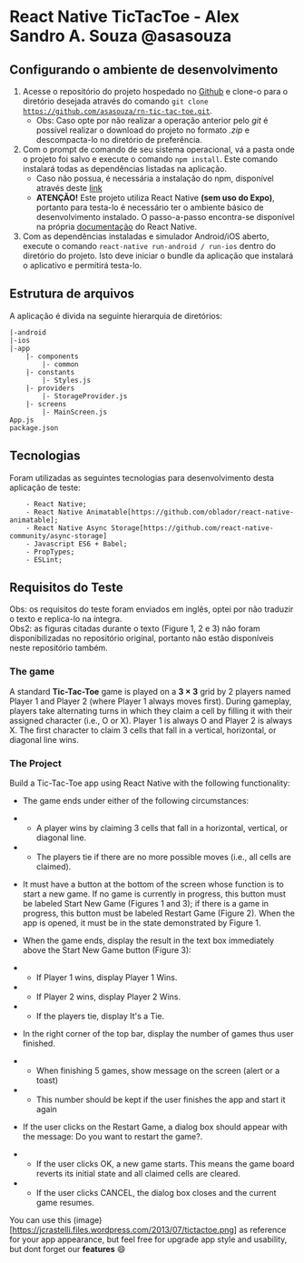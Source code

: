 # React Native TicTacToe - Alex Sandro A. Souza @asasouza

## Configurando o ambiente de desenvolvimento
1. Acesse o repositório do projeto hospedado no <a href='https://github.com/asasouza/rn-tic-tac-toe'>Github</a> e clone-o para o diretório desejada através do comando <code>git clone https://github.com/asasouza/rn-tic-tac-toe.git</code>.
	- Obs: Caso opte por não realizar a operação anterior pelo <i>git</i> é possível realizar o download do projeto no formato <i>.zip</i> e descompacta-lo no diretório de preferência.
2. Com o prompt de comando de seu sistema operacional, vá a pasta onde o projeto foi salvo e execute o comando <code>npm install</code>. Este comando instalará todas as dependências listadas na aplicação.
	- Caso não possua, é necessária a instalação do npm, disponível através deste <a href="https://www.npmjs.com/get-npm">link</a>
	- <b>ATENÇÃO!</b> Este projeto utiliza React Native <b>(sem uso do Expo)</b>, portanto para testa-lo é necessário ter o ambiente básico de desenvolvimento instalado. O passo-a-passo encontra-se disponível na própria <a href='https://facebook.github.io/react-native/docs/getting-started'>documentação</a> do React Native.
3. Com as dependências instaladas e simulador Android/iOS aberto, execute o comando <code>react-native run-android / run-ios</code> dentro do diretório do projeto. Isto deve iniciar o bundle da aplicação que instalará o aplicativo e permitirá testa-lo.

## Estrutura de arquivos
A aplicação é divida na seguinte hierarquia de diretórios:

	|-android 
	|-ios
	|-app
		|- components
			|- common
		|- constants
			|- Styles.js
		|- providers
			|- StorageProvider.js
		|- screens
			|- MainScreen.js
	App.js
	package.json

## Tecnologias
Foram utilizadas as seguintes tecnologias para desenvolvimento desta aplicação de teste:

		- React Native;
		- React Native Animatable[https://github.com/oblador/react-native-animatable];
		- React Native Async Storage[https://github.com/react-native-community/async-storage]
		- Javascript ES6 + Babel;		
		- PropTypes;
		- ESLint;

## Requisitos do Teste

Obs: os requisitos do teste foram enviados em inglês, optei por não traduzir o texto e replica-lo na íntegra. <br>
Obs2: as figuras citadas durante o texto (Figure 1, 2 e 3) não foram disponibilizadas no repositório original, portanto não estão disponíveis neste repositório também.


### The game

A standard __Tic-Tac-Toe__ game is played on a __3 × 3__ grid by 2 players named Player 1 and Player 2 (where Player 1 always moves first). During gameplay, players take alternating turns in which they claim a cell by filling it with their assigned character (i.e., O or X). Player 1 is always O and Player 2 is always X. The first character to claim 3 cells that fall in a vertical, horizontal, or diagonal line wins.

### The Project

Build a Tic-Tac-Toe app using React Native with the following functionality:

- The game ends under either of the following circumstances:
- -  A player wins by claiming 3 cells that fall in a horizontal, vertical, or diagonal line.
- - The players tie if there are no more possible moves (i.e., all cells are claimed).

- It must have a button at the bottom of the screen whose function is to start a new game. If no game is currently in progress, this button must be labeled Start New Game (Figures 1 and 3); if there is a game in progress, this button must be labeled Restart Game (Figure 2). When the app is opened, it must be in the state demonstrated by Figure 1.

- When the game ends, display the result in the text box immediately above the Start New Game button (Figure 3):
- - If Player 1 wins, display Player 1 Wins.
- - If Player 2 wins, display Player 2 Wins.
- - If the players tie, display It's a Tie.

- In the right corner of the top bar, display the number of games thus user finished. 
- - When finishing 5 games, show message on the screen (alert or a toast)
- - This number should be kept if the user finishes the app and start it again

- If the user clicks on the Restart Game, a dialog box should appear with the message: Do you want to restart the game?.
- - If the user clicks OK, a new game starts. This means the game board reverts its initial state and all claimed cells are cleared.
- - If the user clicks CANCEL, the dialog box closes and the current game resumes.

You can use this (image)[https://jcrastelli.files.wordpress.com/2013/07/tictactoe.png] as reference for your app appearance, but feel free for upgrade app style and usability, but dont forget our **features** :smile:
